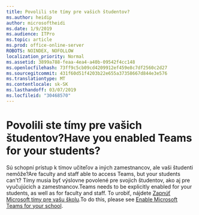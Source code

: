 ```yaml
---
title: Povolili ste tímy pre vašich študentov?
ms.author: heidip
author: microsoftheidi
ms.date: 1/9/2019
ms.audience: ITPro
ms.topic: article
ms.prod: office-online-server
ROBOTS: NOINDEX, NOFOLLOW
localization_priority: Normal
ms.assetid: 3899a788-feaa-4ea4-a40b-09542f4cc148
ms.openlocfilehash: 73ff9c5cb09cd4209912ef459e8c7df2560c2d27
ms.sourcegitcommit: 431f60d51f4203b22e655a37358667d844e3e576
ms.translationtype: MT
ms.contentlocale: sk-SK
ms.lasthandoff: 03/07/2019
ms.locfileid: "30468570"
---
```

# <a name="have-you-enabled-teams-for-your-students"></a><span data-ttu-id="38795-102">Povolili ste tímy pre vašich študentov?</span><span class="sxs-lookup"><span data-stu-id="38795-102">Have you enabled Teams for your students?</span></span>


<span data-ttu-id="38795-103">Sú schopní prístup k tímov učiteľov a iných zamestnancov, ale vaši študenti nemôže?</span><span class="sxs-lookup"><span data-stu-id="38795-103">Are faculty and staff able to access Teams, but your students can't?</span></span> <span data-ttu-id="38795-104">Tímy musia byť výslovne povolené pre svojich študentov, ako aj pre vyučujúcich a zamestnancov.</span><span class="sxs-lookup"><span data-stu-id="38795-104">Teams needs to be explicitly enabled for your students, as well as for faculty and staff.</span></span> <span data-ttu-id="38795-105">To urobiť, nájdete [Zapnúť Microsoft tímy pre vašu školu](https://docs.microsoft.com/education/get-started/enable-microsoft-teams).</span><span class="sxs-lookup"><span data-stu-id="38795-105">To do this, please see [Enable Microsoft Teams for your school](https://docs.microsoft.com/education/get-started/enable-microsoft-teams).</span></span>
  

